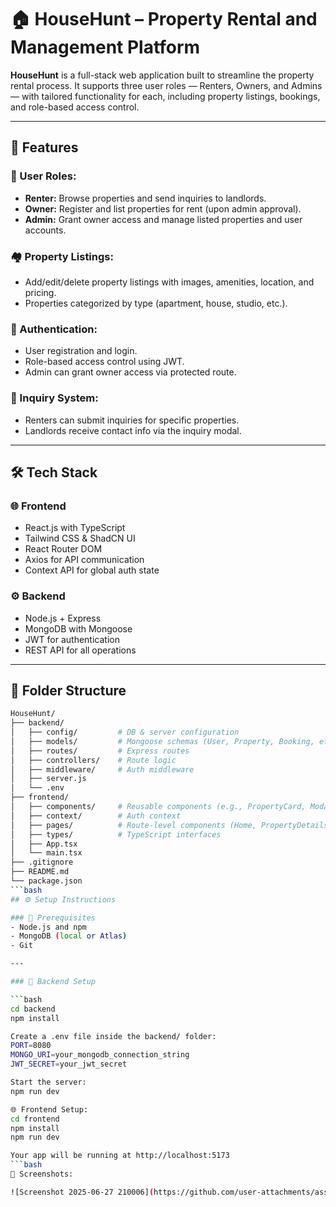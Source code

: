 # 🏠 HouseHunt – Property Rental and Management Platform

**HouseHunt** is a full-stack web application built to streamline the property rental process. It supports three user roles — Renters, Owners, and Admins — with tailored functionality for each, including property listings, bookings, and role-based access control.

---

## 🚀 Features

### 👤 User Roles:
- **Renter:** Browse properties and send inquiries to landlords.
- **Owner:** Register and list properties for rent (upon admin approval).
- **Admin:** Grant owner access and manage listed properties and user accounts.

### 🏘 Property Listings:
- Add/edit/delete property listings with images, amenities, location, and pricing.
- Properties categorized by type (apartment, house, studio, etc.).

### 🔐 Authentication:
- User registration and login.
- Role-based access control using JWT.
- Admin can grant owner access via protected route.

### 📩 Inquiry System:
- Renters can submit inquiries for specific properties.
- Landlords receive contact info via the inquiry modal.

---

## 🛠 Tech Stack

### 🌐 Frontend
- React.js with TypeScript
- Tailwind CSS & ShadCN UI
- React Router DOM
- Axios for API communication
- Context API for global auth state

### ⚙ Backend
- Node.js + Express
- MongoDB with Mongoose
- JWT for authentication
- REST API for all operations

---

## 📁 Folder Structure

```bash
HouseHunt/
├── backend/
│   ├── config/         # DB & server configuration
│   ├── models/         # Mongoose schemas (User, Property, Booking, etc.)
│   ├── routes/         # Express routes
│   ├── controllers/    # Route logic
│   ├── middleware/     # Auth middleware
│   ├── server.js
│   └── .env
├── frontend/
│   ├── components/     # Reusable components (e.g., PropertyCard, Modals)
│   ├── context/        # Auth context
│   ├── pages/          # Route-level components (Home, PropertyDetails, etc.)
│   ├── types/          # TypeScript interfaces
│   ├── App.tsx
│   └── main.tsx
├── .gitignore
├── README.md
└── package.json
```bash
## ⚙ Setup Instructions

### 🧩 Prerequisites
- Node.js and npm
- MongoDB (local or Atlas)
- Git

---

### 🔧 Backend Setup

```bash
cd backend
npm install

Create a .env file inside the backend/ folder:
PORT=8080
MONGO_URI=your_mongodb_connection_string
JWT_SECRET=your_jwt_secret

Start the server:
npm run dev

🌐 Frontend Setup:
cd frontend
npm install
npm run dev

Your app will be running at http://localhost:5173
```bash
📸 Screenshots:

![Screenshot 2025-06-27 210006](https://github.com/user-attachments/assets/28afa7c6-5869-4721-bb36-c875c26380ba)

